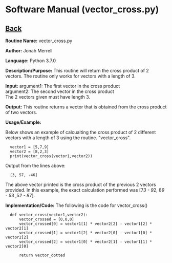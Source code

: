 # Software Manual (vector_cross.py)

## [Back](../softwaremanual)

**Routine Name:**           vector_cross.py

**Author:** Jonah Merrell

**Language:** Python 3.7.0

**Description/Purpose:** This routine will return the cross product of 2 vectors. The routine only 
works for vectors with a length of 3.

**Input:** argument1: The first vector in the cross product<br>
		   argument2: The second vector in the cross product<br>
		   The 2 vectors given must have length 3.
		   
**Output:** This routine returns a vector that is obtained from the cross product of two vectors. 

**Usage/Example:**

Below shows an example of calcualting the cross product of 2 different vectors with a length of 3 using the routine.
 "vector_cross". 

      vector1 = [5,7,9]
      vector2 = [8,2,3]
      print(vector_cross(vector1,vector2))

Output from the lines above:

      [3, 57, -46]

The above vector printed is the cross product of the previous 2 vectors provided. In this example, the exact 
calculation performed was [7*3 - 9*2, 8*9 - 5*3 ,5*2 - 8*7].


**Implementation/Code:** The following is the code for vector_cross()


      def vector_cross(vector1,vector2):
          vector_crossed = [0,0,0]
          vector_crossed[0] = vector1[1] * vector2[2] - vector1[2] * vector2[1]
          vector_crossed[1] = vector1[2] * vector2[0] - vector1[0] * vector2[2]
          vector_crossed[2] = vector1[0] * vector2[1] - vector1[1] * vector2[0]
      
          return vector_dotted
